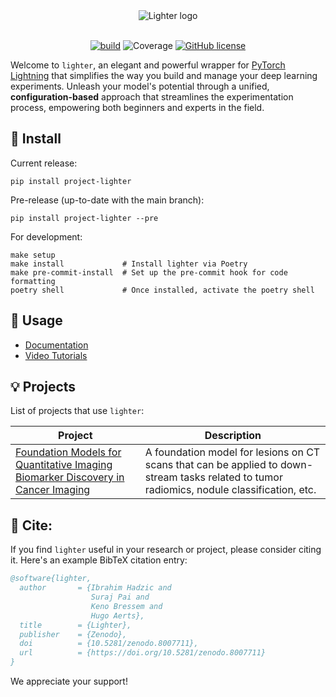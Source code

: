 <div align="center">
<picture>
  <source media="(prefers-color-scheme: dark)" srcset="./assets/images/lighter_dark.png">
  <source media="(prefers-color-scheme: light)" srcset="./assets/images/lighter_light.png">
  <img align="center" alt="Lighter logo" src="h/assets/images/lighter_dark.png">
</picture>
</div>
<br/>
<div align="center">

 [![build](https://github.com/project-lighter/lighter/actions/workflows/build.yml/badge.svg?branch=main)](https://github.com/project-lighter/lighter/actions/workflows/build.yml) ![Coverage](./assets/images/coverage.svg) [![GitHub license](https://img.shields.io/github/license/project-lighter/lighter)](https://github.com/project-lighter/lighter/blob/main/LICENSE)
</div>


Welcome to `lighter`, an elegant and powerful wrapper for [PyTorch Lightning](https://github.com/Lightning-AI/lightning) that simplifies the way you build and manage your deep learning experiments. Unleash your model's potential through a unified, **configuration-based** approach that streamlines the experimentation process, empowering both beginners and experts in the field.


## 🚀 Install

Current release:
````
pip install project-lighter
````

Pre-release (up-to-date with the main branch):
````
pip install project-lighter --pre
````

For development:
````
make setup
make install             # Install lighter via Poetry
make pre-commit-install  # Set up the pre-commit hook for code formatting
poetry shell             # Once installed, activate the poetry shell
````

## 📖 Usage

- [Documentation]()
- [Video Tutorials]()

## 💡 Projects
List of projects that use `lighter`:

| Project | Description |
| --- | --- |
| [Foundation Models for Quantitative Imaging Biomarker Discovery in Cancer Imaging](https://aim.hms.harvard.edu/foundation-cancer-image-biomarker) | A foundation model for lesions on CT scans that can be applied to down-stream tasks related to tumor radiomics, nodule classification, etc. |


## 📄 Cite:

If you find `lighter` useful in your research or project, please consider citing it. Here's an example BibTeX citation entry:

```bibtex
@software{lighter,
  author       = {Ibrahim Hadzic and
                  Suraj Pai and
                  Keno Bressem and
                  Hugo Aerts},
  title        = {Lighter},
  publisher    = {Zenodo},
  doi          = {10.5281/zenodo.8007711},
  url          = {https://doi.org/10.5281/zenodo.8007711}
}
```

We appreciate your support!
